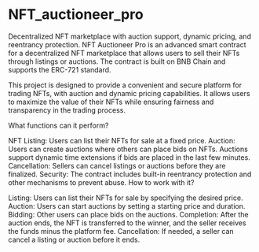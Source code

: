 # NFT_auctioneer_pro
Decentralized NFT marketplace with auction support, dynamic pricing, and reentrancy protection.
NFT Auctioneer Pro is an advanced smart contract for a decentralized NFT marketplace that allows users to sell their NFTs through listings or auctions. The contract is built on BNB Chain and supports the ERC-721 standard.

This project is designed to provide a convenient and secure platform for trading NFTs, with auction and dynamic pricing capabilities. It allows users to maximize the value of their NFTs while ensuring fairness and transparency in the trading process.

What functions can it perform?

NFT Listing: Users can list their NFTs for sale at a fixed price.
Auction: Users can create auctions where others can place bids on NFTs. Auctions support dynamic time extensions if bids are placed in the last few minutes.
Cancellation: Sellers can cancel listings or auctions before they are finalized.
Security: The contract includes built-in reentrancy protection and other mechanisms to prevent abuse.
How to work with it?

Listing: Users can list their NFTs for sale by specifying the desired price.
Auction: Users can start auctions by setting a starting price and duration.
Bidding: Other users can place bids on the auctions.
Completion: After the auction ends, the NFT is transferred to the winner, and the seller receives the funds minus the platform fee.
Cancellation: If needed, a seller can cancel a listing or auction before it ends.
